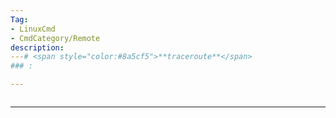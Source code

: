 ```yaml
---
Tag:
- LinuxCmd 
- CmdCategory/Remote
description: 
---# <span style="color:#8a5cf5">**traceroute**</span>
### : 

---
```

```

```
---
